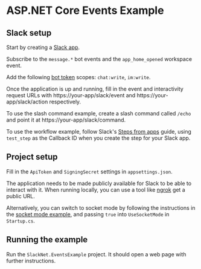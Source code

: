 ﻿# ASP.NET Core Events Example

## Slack setup

Start by creating a [Slack app](https://api.slack.com/apps). 

Subscribe to the `message.*` bot events and the `app_home_opened` workspace event.  

Add the following [bot token](https://api.slack.com/authentication/token-types#granular_bot) scopes: `chat:write`, `im:write`.

Once the application is up and running, fill in the event and interactivity request URLs with https://your-app/slack/event and https://your-app/slack/action respectively.

To use the slash command example, create a slash command called `/echo` and point it at https://your-app/slack/command.

To use the workflow example, follow Slack's [Steps from apps](https://api.slack.com/workflows/steps) guide, using `test_step` as the Callback ID when you create the step for your Slack app.

## Project setup

Fill in the `ApiToken` and `SigningSecret` settings in `appsettings.json`.

The application needs to be made publicly available for Slack to be able to interact with it. When running locally, you can use a tool like [ngrok](https://ngrok.com/) get a public URL.

Alternatively, you can switch to socket mode by following the instructions in the [socket mode example](../SlackNet.SocketModeExample/readme.md), and passing `true` into `UseSocketMode` in `Startup.cs`.

## Running the example

Run the `SlackNet.EventsExample` project. It should open a web page with further instructions.
